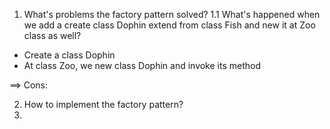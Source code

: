 1. What's problems the factory pattern solved?
 1.1 What's happened when we add a create class Dophin extend from class Fish and new it at Zoo class as well?
  - Create a class Dophin
  - At class Zoo, we new class Dophin and invoke its method

  ==> Cons:

2. How to implement the factory pattern?
3.